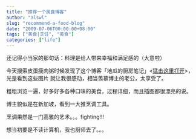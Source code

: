 ```yaml
---
title: "推荐一个美食博客"
author: "alswl"
slug: "recommend-a-food-blog"
date: "2009-07-06T00:00:00+08:00"
tags: ["美食|烹饪", "美食"]
categories: ["life"]
---
```


还记得小当家的那句话：料理是给人带来幸福和满足感的（大意啦）

今天搜索皮蛋瘦肉粥时候发现了这个博客「地瓜的厨房笔记」<[猛击这里打开](http://yuruofan.blog.sohu.com/)>，光是看到这些图片
就让我很感动，相当羡慕博主的老公，太享受了。

粗粗浏览一遍，好多好多各种口味的美食，过程详细，而且插图都很漂亮的说。

博主貌似是在新加坡，看到一大推烹调工具。

烹调果然是一门高雅的艺术。。。fighting!!!

想当初要是不读计算机，我也厨师去了。。。

